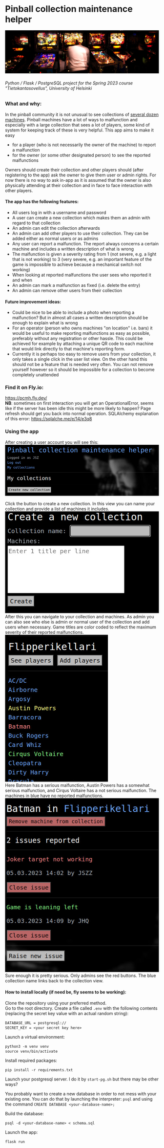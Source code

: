 # Pinball collection maintenance helper
![](docs/x.jpg)
###### Python / Flask / PostgreSQL project for the Spring 2023 course "Tietokantasovellus", University of Helsinki

### What and why:
In the pinball community it is not unusual to see collections of [several dozen machines](http://www.flipperikellari.fi/flipperit/). Pinball machines have a lot of ways to malfunction and especially with a large collection that sees a lot of players, some kind of system for keeping track of these is very helpful. This app aims to make it easy
* for a player (who is not necessarily the owner of the machine) to report a malfunction
* for the owner (or some other designated person) to see the reported malfunctions

Owners should create their collection and other players should (after registering to the app) ask the owner to give them user or admin rights. For now there is no way to ask in-app as it is assumed that the owner is also physically attending at their collection and in face to face interaction with other players.

#### The app has the following features:  

* All users log in with a username and password
* A user can create a new collection which makes them an admin with regard to that collection
* An admin can edit the collection afterwards
* An admin can add other players to use their collection. They can be added either as normal users or as admins
* Any user can report a malfunction. The report always concerns a certain machine and includes a written description of what is wrong
* The malfunction is given a severity rating from 1 (not severe, e.g. a light that is not working) to 3 (very severe, e.g. an important feature of the game is impossible to achieve because a mechanical switch not working)
* When looking at reported malfunctions the user sees who reported it and when
* An admin can mark a malfunction as fixed (i.e. delete the entry)
* An admin can remove other users from their collection

#### Future improvement ideas:

* Could be nice to be able to include a photo when reporting a malfunction? But in almost all cases a written description should be enough to explain what is wrong
* For an operator (person who owns machines "on location" i.e. bars) it would be useful to make reporting malfunctions as easy as possible, preferably without any registration or other hassle. This could be achieved for example by attaching a unique QR code to each machine that would link directly to that machine's reporting form.
* Currently it is perhaps too easy to remove users from your collection, it only takes a single click in the user list view. On the other hand this should not be a feature that is needed very often. You can not remove yourself however so it should be impossible for a collection to become completely unattended

### Find it on Fly.io:
https://pcmh.fly.dev/  
**NB**: sometimes on first interaction you will get an OperationalError, seems like if the server has been idle this might be more likely to happen? Page refresh should get you back into normal operation. SQLAlchemy explanation of this error: https://sqlalche.me/e/14/e3q8

### Using the app
After creating a user account you will see this:
![](docs/1.jpg)

Click the button to create a new collection. In this view you can name your collection and provide a list of machines it includes.  
![](docs/2.jpg)  
After this you can navigate to your collection and machines. As admin you can also see who else is admin or normal user of the collection and add users when necessary. Game titles are color coded to reflect the maximum severity of their reported malfunctions.  
![](docs/3.jpg)  
Here Batman has a serious malfunction, Austin Powers has a somewhat serious malfunction, and Cirqus Voltaire has a not serious malfunction. The machines in blue have no reported malfunctions.  
![](docs/4.jpg)  
Sure enough it is pretty serious. Only admins see the red buttons. The blue collection name links back to the collection view.


#### How to install locally (if need be, fly seems to be working):
Clone the repository using your preferred method.  
Go to the root directory. Create a file called `.env` with the following contents (replacing the secret key value with an actual random string):
```
DATABASE_URL = postgresql://
SECRET_KEY = <your secret key here>
```
Launch a virtual environment:
```
python3 -m venv venv
source venv/bin/activate
```
Install required packages:
```
pip install -r requirements.txt
```
Launch your postgresql server. I do it by `start-pg.sh` but there may be other ways?

You probably want to create a new database in order to not mess with your existing one. You can do that by launching the interpreter: `psql` and using the command `CREATE DATABASE <your-database-name>;`

Build the database:
```
psql -d <your-database-name> < schema.sql
```
Launch the app:
```
flask run
```
